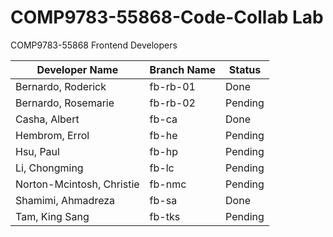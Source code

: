 # COMP9783-55868-Code-Collab Lab

COMP9783-55868 Frontend Developers

| Developer Name            | Branch Name | Status  |
| ------------------------- | ----------- | ------- |
| Bernardo, Roderick        | fb-rb-01    | Done    |
| Bernardo, Rosemarie       | fb-rb-02    | Pending |
| Casha, Albert             | fb-ca       | Done    |
| Hembrom, Errol            | fb-he       | Pending |
| Hsu, Paul                 | fb-hp       | Pending |
| Li, Chongming             | fb-lc       | Pending |
| Norton-Mcintosh, Christie | fb-nmc      | Pending |
| Shamimi, Ahmadreza        | fb-sa       | Done    |
| Tam, King Sang            | fb-tks      | Pending |
